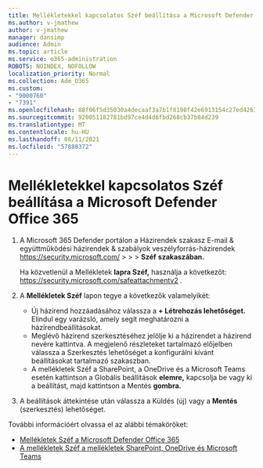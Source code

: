 ```yaml
---
title: Mellékletekkel kapcsolatos Széf beállítása a Microsoft Defender Office 365
ms.author: v-jmathew
author: v-jmathew
manager: dansimp
audience: Admin
ms.topic: article
ms.service: o365-administration
ROBOTS: NOINDEX, NOFOLLOW
localization_priority: Normal
ms.collection: Adm_O365
ms.custom:
- "9000760"
- "7391"
ms.openlocfilehash: 88f06f5d35030a4decaaf3a7b1f8198f42e6913154c27ed426373ad95a291a67
ms.sourcegitcommit: 920051182781bd97ce4d4d6fbd268cb37b84d239
ms.translationtype: MT
ms.contentlocale: hu-HU
ms.lasthandoff: 08/11/2021
ms.locfileid: "57888372"
---
```

# <a name="set-up-safe-attachment-policies-in-microsoft-defender-for-office-365"></a>Mellékletekkel kapcsolatos Széf beállítása a Microsoft Defender Office 365

1. A Microsoft 365 Defender portálon a Házirendek szakasz E-mail & együttműködési házirendek & szabályok veszélyforrás-házirendek <https://security.microsoft.com/>  \>  \>  \> **Széf** **szakaszában.**

   Ha közvetlenül a Mellékletek **lapra Széf,** használja a következőt: <https://security.microsoft.com/safeattachmentv2> .

2. A **Mellékletek Széf** lapon tegye a következők valamelyikét:
   - Új házirend hozzáadásához válassza a **+ Létrehozás lehetőséget.** Elindul egy varázsló, amely segít meghatározni a házirendbeállításokat.
   - Meglévő házirend szerkesztéséhez jelölje ki a házirendet a házirend nevére kattintva. A megjelenő részleteket tartalmazó előjelben válassza a Szerkesztés lehetőséget a konfigurálni kívánt beállításokat tartalmazó szakaszban. 
   - A mellékletek Széf a SharePoint, a OneDrive és a Microsoft Teams esetén kattintson a Globális beállítások **elemre,** kapcsolja be vagy ki a beállítást, majd kattintson a Mentés **gombra.**

3. A beállítások áttekintése után válassza  a Küldés (új) vagy a **Mentés** (szerkesztés) lehetőséget.

További információért olvassa el az alábbi témaköröket:

- [Mellékletek Széf a Microsoft Defender Office 365](https://docs.microsoft.com/microsoft-365/security/office-365-security/set-up-safe-attachments-policies)
- [A mellékletek Széf a mellékletek SharePoint, OneDrive és Microsoft Teams](https://docs.microsoft.com/microsoft-365/security/office-365-security/turn-on-mdo-for-spo-odb-and-teams)
